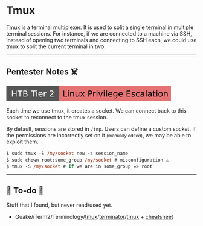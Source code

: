 # Tmux

<div class="row row-cols-lg-2"><div>

[Tmux](https://en.wikipedia.org/wiki/Tmux) is a terminal multiplexer. It is used to split a single terminal in multiple terminal sessions. For instance, if we are connected to a machine via SSH, instead of opening two terminals and connecting to SSH each, we could use tmux to split the current terminal in two.
</div><div>
</div></div>

<hr class="sep-both">

## Pentester Notes ☠️

[![linuxprivilegeescalation](../../../../../cybersecurity/_badges/htb/linuxprivilegeescalation.svg)](https://academy.hackthebox.com/course/preview/linux-privilege-escalation)

<div class="row row-cols-lg-2"><div>

Each time we use tmux, it creates a socket. We can connect back to this socket to reconnect to the tmux session.

By default, sessions are stored in `/tmp`. Users can define a custom socket. If the permissions are incorrectly set on it <small>(manually edited)</small>, we may be able to exploit them.

```ps
$ sudo tmux -S /my/socket new -s session_name
$ sudo chown root:some_group /my/socket # misconfiguration ⚠️
$ tmux -S /my/socket # if we are in some_group => root
```
</div><div>
</div></div>

<hr class="sep-both">

## 👻 To-do 👻

Stuff that I found, but never read/used yet.

<div class="row row-cols-lg-2"><div>

* Guake/iTerm2/Terminology/[tmux](https://www.youtube.com/watch?v=Lqehvpe_djs)/[terminator](https://github.com/gnome-terminator/terminator)/[tmux](https://www.youtube.com/watch?v=Lqehvpe_djs) + [cheatsheet](https://tmuxcheatsheet.com/)
</div><div>
</div></div>